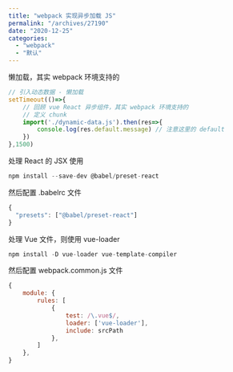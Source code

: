 ```yaml
---
title: "webpack 实现异步加载 JS"
permalink: "/archives/27190"
date: "2020-12-25"
categories: 
  - "webpack"
  - "默认"
---
```


懒加载，其实 webpack 环境支持的

``` js
// 引入动态数据 - 懒加载
setTimeout(()=>{
    // 回顾 vue React 异步组件，其实 webpack 环境支持的
    // 定义 chunk
    import('./dynamic-data.js').then(res=>{
        console.log(res.default.message) // 注意这里的 default
    })
},1500)
```

处理 React 的 JSX 使用

``` js
npm install --save-dev @babel/preset-react
```

然后配置 .babelrc 文件

``` js
{
  "presets": ["@babel/preset-react"]
}
```

处理 Vue 文件，则使用 vue-loader

``` js
npm install -D vue-loader vue-template-compiler
```

然后配置 webpack.common.js 文件

``` js
{
    module: {
        rules: [
            {
                test: /\.vue$/,
                loader: ['vue-loader'],
                include: srcPath
            },
        ]
    },
}
```
